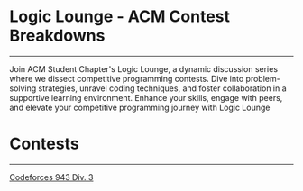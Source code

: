 # Logic Lounge - ACM Contest Breakdowns
---

Join ACM Student Chapter's Logic Lounge, a dynamic discussion series where we dissect competitive programming contests. Dive into problem-solving strategies, unravel coding techniques, and foster collaboration in a supportive learning environment. Enhance your skills, engage with peers, and elevate your competitive programming journey with Logic Lounge

# Contests
---
[Codeforces 943 Div. 3](./cf_943_div3)
